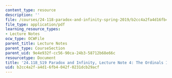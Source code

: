 ```yaml
---
content_type: resource
description: ''
file: /courses/24-118-paradox-and-infinity-spring-2019/b2cc4a2fa4d16fb4042f0231dcb29acf_MIT24_118S19_LecNote4.pdf
file_type: application/pdf
learning_resource_types:
- Lecture Notes
ocw_type: OCWFile
parent_title: Lecture Notes
parent_type: CourseSection
parent_uid: 9e4e932f-cc56-90ca-24b3-58712b68e66c
resourcetype: Document
title: '24.118_S19 Paradox and Infinity, Lecture Note 4: The Ordinals II'
uid: b2cc4a2f-a4d1-6fb4-042f-0231dcb29acf
---
```

